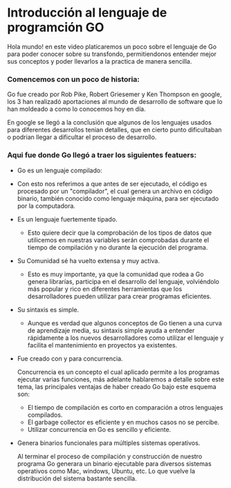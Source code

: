 # Introducción al lenguaje de programción GO

Hola mundo! en este video platicaremos un poco sobre el lenguaje de Go para poder conocer sobre su transfondo, permitiendonos entender mejor sus conceptos y poder llevarlos a la practica de manera sencilla.

### Comencemos con un poco de historia:

Go fue creado por Rob Pike, Robert Griesemer y Ken Thompson en google, los 3 han realizadó aportaciones al mundo de desarrollo de software que lo han moldeado a como lo conocemos hoy en día.

En google se llegó a la conclusión que algunos de los lenguajes usados para diferentes desarrollos tenian detalles, que en cierto punto dificultaban o podrian llegar a dificultar el proceso de desarrollo.

### Aqui fue donde Go llegó a traer los siguientes featuers:

- Go es un lenguaje compilado:

- Con esto nos referimos a que antes de ser ejecutado, el código es procesado por un "compilador", el cual genera un archivo en código binario, también conocido como lenguaje máquina, para ser ejecutado por la computadora.

- Es un lenguaje fuertemente tipado.


  - Esto quiere decir que la comprobación de los tipos de datos que utilicemos en nuestras variables serán comprobadas durante el tiempo de compilación y no durante la ejecución del programa.


- Su Comunidad sé ha vuelto extensa y muy activa.


  - Esto es muy importante, ya que la comunidad que rodea a Go genera librarías, participa en el desarrollo del lenguaje, volviéndolo más popular y rico en diferentes herramientas que los desarrolladores pueden utilizar para crear programas eficientes.


- Su sintaxis es simple.


  - Aunque es verdad que algunos conceptos de Go tienen a una curva de aprendizaje media, su sintaxis simple ayuda a entender rápidamente a los nuevos desarrolladores como utilizar el lenguaje y facilita el mantenimiento en proyectos ya existentes.


- Fue creado con y para concurrencia.


  Concurrencia es un concepto el cual aplicado permite a los programas ejecutar varias funciones, más adelante hablaremos a detalle sobre este tema, las principales ventajas de haber creado Go bajo este esquema son:


  - El tiempo de compilación es corto en comparación a otros lenguajes compilados.
  - El garbage collector es eficiente y en muchos casos no se percibe.
  - Utilizar concurrencia en Go es sencillo y eficiente.


- Genera binarios funcionales para múltiples sistemas operativos.


  Al terminar el proceso de compilación y construcción de nuestro programa Go generara un binario ejecutable para diversos sistemas operativos como Mac, windows, Ubuntu, etc. Lo que vuelve la distribución del sistema bastante sencilla.
